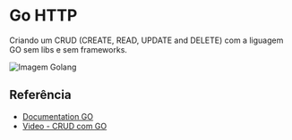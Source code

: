 
# Go HTTP

Criando um CRUD (CREATE, READ, UPDATE and DELETE) com a liguagem GO sem libs e sem frameworks.


![Imagem Golang](https://blog.rocketseat.com.br/content/images/size/w1000/2024/05/golang.png)



## Referência

 - [Documentation GO](https://go.dev/doc/)
 - [Video - CRUD com GO](https://www.youtube.com/watch?v=8OJW-JxmNdw)